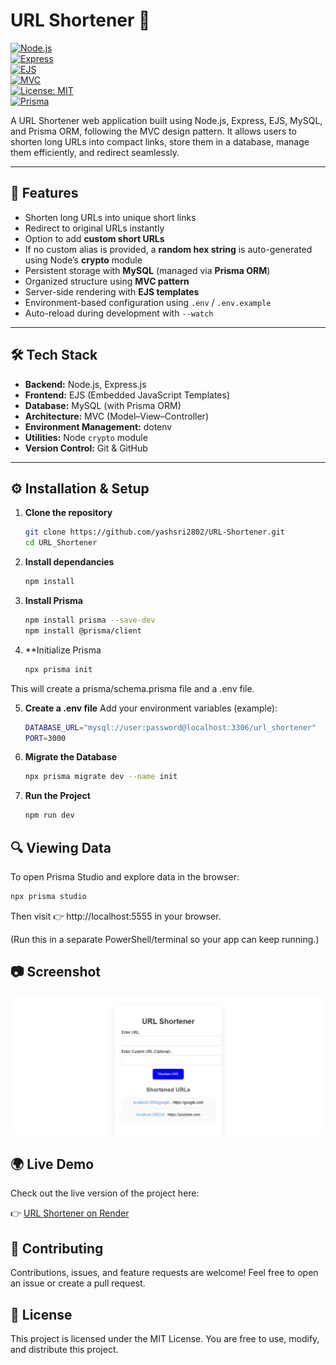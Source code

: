 # URL Shortener 🔗

[![Node.js](https://img.shields.io/badge/Node.js-18.x-green?logo=node.js)](https://nodejs.org/)  
[![Express](https://img.shields.io/badge/Express.js-4.x-black?logo=express)](https://expressjs.com/)  
[![EJS](https://img.shields.io/badge/EJS-Templating-yellow)](https://ejs.co/)  
[![MVC](https://img.shields.io/badge/Pattern-MVC-blue)](#)  
[![License: MIT](https://img.shields.io/badge/License-MIT-red.svg)](LICENSE)  
[![Prisma](https://img.shields.io/badge/ORM-Prisma-2D3748?logo=prisma)](https://www.prisma.io/)

A URL Shortener web application built using Node.js, Express, EJS, MySQL, and Prisma ORM, following the MVC design pattern. It allows users to shorten long URLs into compact links, store them in a database, manage them efficiently, and redirect seamlessly.

---

## 🚀 Features
- Shorten long URLs into unique short links  
- Redirect to original URLs instantly  
- Option to add **custom short URLs**  
- If no custom alias is provided, a **random hex string** is auto-generated using Node’s **crypto** module
- Persistent storage with **MySQL** (managed via **Prisma ORM**)
- Organized structure using **MVC pattern**  
- Server-side rendering with **EJS templates**  
- Environment-based configuration using `.env` / `.env.example ` 
- Auto-reload during development with `--watch`  

---

## 🛠️ Tech Stack
- **Backend:** Node.js, Express.js  
- **Frontend:** EJS (Embedded JavaScript Templates)
- **Database:** MySQL (with Prisma ORM) 
- **Architecture:** MVC (Model–View–Controller)  
- **Environment Management:** dotenv  
- **Utilities:** Node `crypto` module  
- **Version Control:** Git & GitHub  

---

## ⚙️ Installation & Setup

1. **Clone the repository**
   ```bash
   git clone https://github.com/yashsri2802/URL-Shortener.git
   cd URL_Shortener

2. **Install dependancies**
   ```bash
   npm install

3. **Install Prisma**
   ```bash
   npm install prisma --save-dev
   npm install @prisma/client

4. **Initialize Prisma
   ```bash
   npx prisma init
This will create a prisma/schema.prisma file and a .env file.

5. **Create a .env file**
   Add your environment variables (example):
   ```bash
   DATABASE_URL="mysql://user:password@localhost:3306/url_shortener"
   PORT=3000

6. **Migrate the Database**
   ```bash
   npx prisma migrate dev --name init

8. **Run the Project**
   ```bash
   npm run dev

## 🔍 Viewing Data

To open Prisma Studio and explore data in the browser:
  ```bash
  npx prisma studio
   ```
Then visit 👉 http://localhost:5555 in your browser.

(Run this in a separate PowerShell/terminal so your app can keep running.)

## 📷 Screenshot
![App Screenshot](./Screenshot.png)

## 🌍 Live Demo

Check out the live version of the project here:  

👉 [URL Shortener on Render](https://url-shortener-32e9.onrender.com/)

## 🤝 Contributing

Contributions, issues, and feature requests are welcome!
Feel free to open an issue or create a pull request.

## 📜 License

This project is licensed under the MIT License.
You are free to use, modify, and distribute this project.
